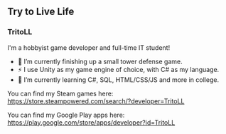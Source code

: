 ## Try to Live Life
### TritoLL

I'm a hobbyist game developer and full-time IT student!
- 🔭 I’m currently finishing up a small tower defense game.
- ⚡ I use Unity as my game engine of choice, with C# as my language.
- 🌱 I’m currently learning C#, SQL, HTML/CSS/JS and more in college.

You can find my Steam games here: https://store.steampowered.com/search/?developer=TritoLL

You can find my Google Play apps here: https://play.google.com/store/apps/developer?id=TritoLL
<!--
**TritoLL/TritoLL** is a ✨ _special_ ✨ repository because its `README.md` (this file) appears on your GitHub profile.

Here are some ideas to get you started:

- 🔭 I’m currently working on ...
- 🌱 I’m currently learning ...
- 👯 I’m looking to collaborate on ...
- 🤔 I’m looking for help with ...
- 💬 Ask me about ...
- 📫 How to reach me: ...
- 😄 Pronouns: ...
- ⚡ Fun fact: ...
-->
